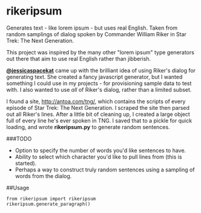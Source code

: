 rikeripsum
==========

Generates text - like lorem ipsum - but uses real English. Taken from random samplings of dialog spoken by Commander William Riker in Star Trek: The Next Generation.

This project was inspired by the many other "lorem ipsum" type generators out there that aim to use real English rather than jibberish. 

**[@jessicaspacekat](https://twitter.com/jessicaspacekat)** came up with the brilliant idea of using Riker's dialog for generating text. She created a fancy javascript generator, but I wanted something I could use in my projects - for provisioning sample data to test with. I also wanted to use *all* of Riker's dialog, rather than a limited subset.

I found a site, http://antoa.com/tng/, which contains the scripts of every episode of Star Trek: The Next Generation. I scraped the site then parsed out all Riker's lines. After a little bit of cleaning up, I created a large object full of every line he's ever spoken in TNG. I saved that to a pickle for quick loading, and wrote **rikeripsum.py** to generate random sentences. 

###TODO
- Option to specify the number of words you'd like sentences to have. 
- Ability to select which character you'd like to pull lines from (this is started). 
- Perhaps a way to construct truly random sentences using a sampling of words from the dialog.

##Usage

    from rikeripsum import rikeripsum
    rikeripsum.generate_paragraph()
